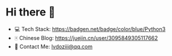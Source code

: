 # Hi there 👋

<!--
**lvdoziii/lvdoziii** is a ✨ _special_ ✨ repository because its `README.md` (this file) appears on your GitHub profile.

Here are some ideas to get you started:

- 🔭 I’m currently working on ...
- 🌱 I’m currently learning ...
- 👯 I’m looking to collaborate on ...
- 🤔 I’m looking for help with ...
- 💬 Ask me about ...
- 📫 How to reach me: ...
- 😄 Pronouns: ...
- ⚡ Fun fact: ...
-->

- 💻 Tech Stack: https://badgen.net/badge/color/blue/Python3
- 🀄 Chinese Blog: https://juejin.cn/user/3095849305117662
- 📧 Contact Me: lvdoziii@qq.com
